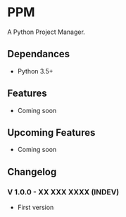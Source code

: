 # PPM

A Python Project Manager.

## Dependances

- Python 3.5+

## Features

- Coming soon

## Upcoming Features

- Coming soon

## Changelog

### V 1.0.0 - XX XXX XXXX (INDEV)

- First version
